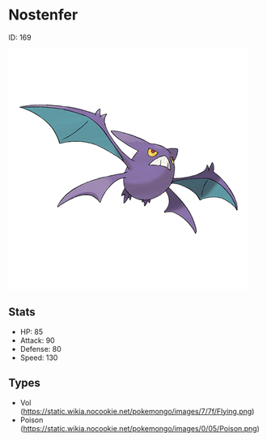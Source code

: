 # Nostenfer


ID: 169

![](https://raw.githubusercontent.com/PokeAPI/sprites/master/sprites/pokemon/other/official-artwork/169.png "Nostenfer")

## Stats


 - HP: 85
 - Attack: 90
 - Defense: 80
 - Speed: 130

## Types


 - Vol (https://static.wikia.nocookie.net/pokemongo/images/7/7f/Flying.png)
 - Poison (https://static.wikia.nocookie.net/pokemongo/images/0/05/Poison.png)

